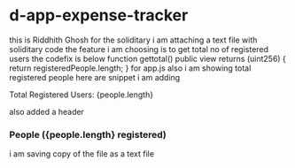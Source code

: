 # d-app-expense-tracker
this is Riddhith Ghosh
for the soliditary i am attaching a text file with soliditary code
the feature i am choosing is to get total no of registered users the codefix is below
function gettotal() public view returns (uint256) {
        return registeredPeople.length;
    }
    for app.js also i am showing total registered people
    here are snippet i am adding
    <p>Total Registered Users: {people.length}</p>
    also added a header
    <h3>People ({people.length} registered)</h3>
    i am saving copy of the file as a text file
